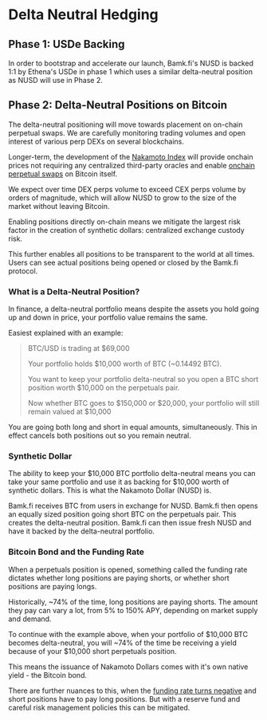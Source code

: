 # Delta Neutral Hedging

## Phase 1: USDe Backing

In order to bootstrap and accelerate our launch, Bamk.fi's NUSD is backed 1:1 by Ethena's USDe in phase 1 which uses a similar delta-neutral position as NUSD will use in Phase 2.

## Phase 2: Delta-Neutral Positions on Bitcoin

The delta-neutral positioning will move towards placement on on-chain perpetual swaps. We are carefully monitoring trading volumes and open interest of various perp DEXs on several blockchains.

Longer-term, the development of the [Nakamoto Index](nakamoto-index.md) will provide onchain prices not requiring any centralized third-party oracles and enable [onchain perpetual swaps](bitcoin-perpetual-swaps.md) on Bitcoin itself.

We expect over time DEX perps volume to exceed CEX perps volume by orders of magnitude, which will allow NUSD to grow to the size of the market without leaving Bitcoin.

Enabling positions directly on-chain means we mitigate the largest risk factor in the creation of synthetic dollars: centralized exchange custody risk.

This further enables all positions to be transparent to the world at all times. Users can see actual positions being opened or closed by the Bamk.fi protocol.

### What is a Delta-Neutral Position?

In finance, a delta-neutral portfolio means despite the assets you hold going up and down in price, your portfolio value remains the same.&#x20;

Easiest explained with an example:

> BTC/USD is trading at $69,000&#x20;
>
> Your portfolio holds $10,000 worth of BTC (\~0.14492 BTC).
>
> You want to keep your portfolio delta-neutral so you open a BTC short position worth $10,000 on the perpetuals pair.
>
> Now whether BTC goes to $150,000 or $20,000, your portfolio will still remain valued at $10,000&#x20;

You are going both long and short in equal amounts, simultaneously. This in effect cancels both positions out so you remain neutral.

### Synthetic Dollar

The ability to keep your $10,000 BTC portfolio delta-neutral means you can take your same portfolio and use it as backing for $10,000 worth of synthetic dollars. This is what the Nakamoto Dollar (NUSD) is.

Bamk.fi receives BTC from users in exchange for NUSD. Bamk.fi then opens an equally sized position going short BTC on the perpetuals pair. This creates the delta-neutral position. Bamk.fi can then issue fresh NUSD and have it backed by the delta-neutral portfolio.

### Bitcoin Bond and the Funding Rate&#x20;

When a perpetuals position is opened, something called the funding rate dictates whether long positions are paying shorts, or whether short positions are paying longs.&#x20;

Historically, \~74% of the time, long positions are paying shorts. The amount they pay can vary a lot, from 5% to 150% APY, depending on market supply and demand.

To continue with the example above, when your portfolio of $10,000 BTC becomes delta-neutral, you will \~74% of the time be receiving a yield because of your $10,000 short perpetuals position.&#x20;

This means the issuance of Nakamoto Dollars comes with it's own native yield - the Bitcoin bond.

There are further nuances to this, when the [funding rate turns negative](https://bamkfi.gitbook.io/bamkfi-docs/roadmap/negative-funding-rate-mitigation) and short positions have to pay long positions. But with a reserve fund and careful risk management policies this can be mitigated.&#x20;

